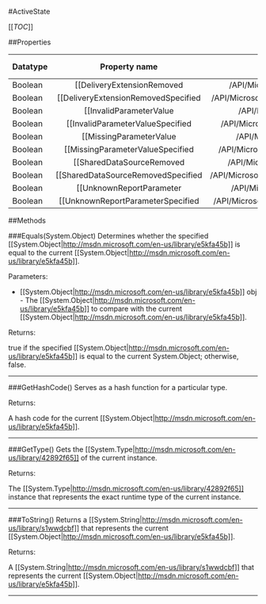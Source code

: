 #ActiveState

[[_TOC_]]

##Properties

|Datatype|Property name|Property description|Default Value|
|:-------|:----------:|:-----------------:|:-----------:|
|Boolean|[[DeliveryExtensionRemoved|/API/Microsoft/SqlServer/ReportingServices2005/CodeSamples/Microsoft_SqlServer_ReportingServices2005_ActiveState_DeliveryExtensionRemoved]]|<remarks />|False|
|Boolean|[[DeliveryExtensionRemovedSpecified|/API/Microsoft/SqlServer/ReportingServices2005/CodeSamples/Microsoft_SqlServer_ReportingServices2005_ActiveState_DeliveryExtensionRemovedSpecified]]|<remarks />|False|
|Boolean|[[InvalidParameterValue|/API/Microsoft/SqlServer/ReportingServices2005/CodeSamples/Microsoft_SqlServer_ReportingServices2005_ActiveState_InvalidParameterValue]]|<remarks />|False|
|Boolean|[[InvalidParameterValueSpecified|/API/Microsoft/SqlServer/ReportingServices2005/CodeSamples/Microsoft_SqlServer_ReportingServices2005_ActiveState_InvalidParameterValueSpecified]]|<remarks />|False|
|Boolean|[[MissingParameterValue|/API/Microsoft/SqlServer/ReportingServices2005/CodeSamples/Microsoft_SqlServer_ReportingServices2005_ActiveState_MissingParameterValue]]|<remarks />|False|
|Boolean|[[MissingParameterValueSpecified|/API/Microsoft/SqlServer/ReportingServices2005/CodeSamples/Microsoft_SqlServer_ReportingServices2005_ActiveState_MissingParameterValueSpecified]]|<remarks />|False|
|Boolean|[[SharedDataSourceRemoved|/API/Microsoft/SqlServer/ReportingServices2005/CodeSamples/Microsoft_SqlServer_ReportingServices2005_ActiveState_SharedDataSourceRemoved]]|<remarks />|False|
|Boolean|[[SharedDataSourceRemovedSpecified|/API/Microsoft/SqlServer/ReportingServices2005/CodeSamples/Microsoft_SqlServer_ReportingServices2005_ActiveState_SharedDataSourceRemovedSpecified]]|<remarks />|False|
|Boolean|[[UnknownReportParameter|/API/Microsoft/SqlServer/ReportingServices2005/CodeSamples/Microsoft_SqlServer_ReportingServices2005_ActiveState_UnknownReportParameter]]|<remarks />|False|
|Boolean|[[UnknownReportParameterSpecified|/API/Microsoft/SqlServer/ReportingServices2005/CodeSamples/Microsoft_SqlServer_ReportingServices2005_ActiveState_UnknownReportParameterSpecified]]|<remarks />|False|


##Methods

###Equals(System.Object)
Determines whether the specified [[System.Object|http://msdn.microsoft.com/en-us/library/e5kfa45b]] is equal to the current [[System.Object|http://msdn.microsoft.com/en-us/library/e5kfa45b]].

Parameters: 

* [[System.Object|http://msdn.microsoft.com/en-us/library/e5kfa45b]] obj  - The [[System.Object|http://msdn.microsoft.com/en-us/library/e5kfa45b]] to compare with the current [[System.Object|http://msdn.microsoft.com/en-us/library/e5kfa45b]].





Returns:

true if the specified [[System.Object|http://msdn.microsoft.com/en-us/library/e5kfa45b]] is equal to the current System.Object; otherwise, false.


---


###GetHashCode()
 Serves as a hash function for a particular type.  





Returns:

A hash code for the current [[System.Object|http://msdn.microsoft.com/en-us/library/e5kfa45b]].


---


###GetType()
Gets the [[System.Type|http://msdn.microsoft.com/en-us/library/42892f65]] of the current instance.





Returns:

The [[System.Type|http://msdn.microsoft.com/en-us/library/42892f65]] instance that represents the exact runtime type of the current instance.


---


###ToString()
Returns a [[System.String|http://msdn.microsoft.com/en-us/library/s1wwdcbf]] that represents the current [[System.Object|http://msdn.microsoft.com/en-us/library/e5kfa45b]].





Returns:

A [[System.String|http://msdn.microsoft.com/en-us/library/s1wwdcbf]] that represents the current [[System.Object|http://msdn.microsoft.com/en-us/library/e5kfa45b]].


---


